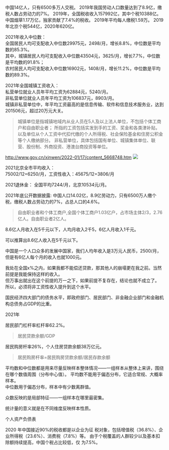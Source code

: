 


中国14亿人，只有6500多万人交税。
2019年我国劳动人口数量达到了8.9亿，缴税人数占劳动力的7%。
2019年，全国税收收入157992亿，其中个税10388亿。中国烟草1.17万亿，独家贡献了7.4%的税收。
2019年平均每人缴税1.59万。
2019年北京个税544亿，2020年620亿。

2021年收入中位数：    
全国居民人均可支配收入中位数29975元，2498/月，增长8.8%，中位数是平均数的85.3%。  
其中，城镇居民人均可支配收入中位数43504元，3625/月，增长7.7%，中位数是平均数的91.8%；   
农村居民人均可支配收入中位数16902元，1408/月，增长11.2%，中位数是平均数的89.3%。

2021年全国城镇工资收入：    
私营单位就业人员年平均工资为62884元，5240/月。  
非私营单位就业人员年平均工资为106837元，8903/月。  
城镇非私营单位中，年平均工资最高的是信息传输、软件和信息技术服务业，达到201506元，超过20万元大关。  
> 城镇单位是指城镇地域内从业人员在5人及以上法人单位，不包括个体工商户和自由职业者；
> 所指的工资包括实发到手的工资、奖金和各类津补贴，以及单位从个人工资中代扣代缴的个人所得税、社会保险基金和住房公积金等个人缴纳部分。
> 非私营单位，具体包括国有单位、城镇集体单位、联营、股份制、外商投资、港澳台商投资等单位。

http://www.gov.cn/xinwen/2022-01/17/content_5668748.htm
<img src="http://www.gov.cn/xinwen/2022-01/17/5668748/images/610327ca643e41d0acdabb305a36d3b9.jpg" />

2021北京全市平均收入：   
75002/12=6250/月，工资性收入：45675/12=3806/月

2021退休金：
全国平均7244/月，北京10534元/月。

2021年底公开数据披露:
中国人口14.02亿，8.9亿劳动力，只有6500万人缴个税，缴税人数占劳动力的7%，占总人口的4.6%。
>自由职业者和个体工商户,全国个体工商户1.03亿户，占市场主体2/3，2.76亿人。自由职业者2亿人。

8.6亿人月收入在5千元以下，人均月收入2千5，6亿人月收入1千元。

可以推算出8.6亿人收入在5千元以下。


中国是一个人口众多的发展中国家，我们人均年收入是3万元人民币，2500/月，但是有6亿人每个月的收入也就1000元。


我处在全国x%之内，如果我都不能偿还贷款，那其他人的崩塌更在我之前。当然前提是我能保持这样的收入。    
但万事出就出在这个前提的万一之下，如果前提不复存在，结论也就不成立了。    
所以，必须将非工资性收入提升到这个水平。   

国民经济四大部门的债务水平，即政府部门、居民部门、非金融企业部门和金融机构总债务占GDP的比重。

2021年

居民部门杠杆率杠杆率62.2%。
>居民贷款余额/GDP

居民购房杆率26%，个人住房贷款余额38万亿元。
>居民购房杆率=居民购房贷款余额/居民存款余额

平均数和中位数都是用来尽量反映样本整体情况——一组样本从整体上来讲，围绕在哪个数值周围（分布中心值）。
平均数不能用于偏态分布，它适合常规、大概率样本。    
中位数用于偏态分布，样本中有少数离群值。   

众数反映的是局部特征——一组样本在哪里最密集。

统计量的意义就是在不同维度反映样本性质。

个人资产负债表

2020 年中国接近90%的税收都是以企业为征 税对象，包括增值税（36.8%）、企业所得税（23.6%）、消费税（7.8%）等。 由于个税覆盖的人群较少以及基本扣除额持续提高，中国个税占比较低，仅 为7.5%。


